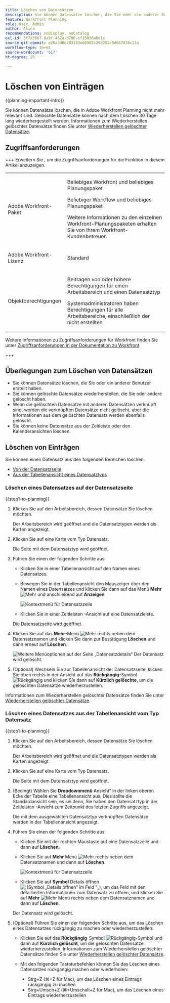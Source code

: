 ```yaml
---
title: Löschen von Datensätzen
description: Sie können Datensätze löschen, die Sie oder ein anderer Benutzer erstellt haben.
feature: Workfront Planning
role: User, Admin
author: Alina
recommendations: noDisplay, noCatalog
exl-id: 3f7a3667-8a9f-462a-b706-cf15850a0d1c
source-git-commit: e26a3d0e283182e08902c263252c8d067838c23a
workflow-type: tm+mt
source-wordcount: '617'
ht-degree: 2%

---
```



# Löschen von Einträgen

<!--<span class="preview">The highlighted information on this page refers to functionality not yet generally available. It is available only in the Preview environment for all customers. After the monthly releases to Production, the same features are also available in the Production environment for customers who enabled fast releases. </span>   

<span class="preview">For information about fast releases, see [Enable or disable fast releases for your organization](/help/quicksilver/administration-and-setup/set-up-workfront/configure-system-defaults/enable-fast-release-process.md). </span>  -->

{{planning-important-intro}}

Sie können Datensätze löschen, die in Adobe Workfront Planning nicht mehr relevant sind. Gelöschte Datensätze können nach dem Löschen 30 Tage lang wiederhergestellt werden. Informationen zum Wiederherstellen gelöschter Datensätze finden Sie unter [Wiederherstellen gelöschter Datensätze](/help/quicksilver/planning/records/restore-deleted-records.md).

## Zugriffsanforderungen

+++ Erweitern Sie , um die Zugriffsanforderungen für die Funktion in diesem Artikel anzuzeigen. 

<table style="table-layout:auto"> 
<col> 
</col> 
<col> 
</col> 
<tbody> 
    <tr> 
<tr> 
</tr>   
<tr> 
   <td role="rowheader"><p>Adobe Workfront-Paket</p></td> 
   <td> 
<p>Beliebiges Workfront und beliebiges Planungspaket</p> <p>Beliebiger Workflow und beliebiges Planungspaket</p>
<p>Weitere Informationen zu den einzelnen Workfront-Planungspaketen erhalten Sie von Ihrem Workfront-Kundenbetreuer. </p> 
   </td> 
  <tr> 
   <td role="rowheader"><p>Adobe Workfront-Lizenz</p></td> 
   <td><p>Standard</p>
   </td> 
  </tr> 
  <tr> 
   <td role="rowheader"><p>Objektberechtigungen</p></td> 
   <td>   <p>Beitragen von oder höhere Berechtigungen für einen Arbeitsbereich und einen Datensatztyp  </p>  
   <p>Systemadministratoren haben Berechtigungen für alle Arbeitsbereiche, einschließlich der nicht erstellten</p> </td> 
  </tr>   
</tbody> 
</table>

Weitere Informationen zu Zugriffsanforderungen für Workfront finden Sie unter [Zugriffsanforderungen in der Dokumentation zu Workfront](/help/quicksilver/administration-and-setup/add-users/access-levels-and-object-permissions/access-level-requirements-in-documentation.md).

+++   


<!--Old:
<table style="table-layout:auto"> 
<col> 
</col> 
<col> 
</col> 
<tbody> 
    <tr> 
<tr> 
<td> 
   <p> Products</p> </td> 
   <td> 
   <ul><li><p> Adobe Workfront</p></li> 
   <li><p> Adobe Workfront Planning<p></li></ul></td> 
  </tr>   
<tr> 
   <td role="rowheader"><p>Adobe Workfront plan*</p></td> 
   <td> 
<p>Any of the following Workfront plans:</p> 
<ul><li>Select</li> 
<li>Prime</li> 
<li>Ultimate</li></ul> 
<p>Workfront Planning is not available for legacy Workfront plans</p> 
   </td> 
<tr> 
   <td role="rowheader"><p>Adobe Workfront Planning package*</p></td> 
   <td> 
<p>Any </p> 
<p>For more information about what is included in each Workfront Planning plan, contact your Workfront account manager. </p> 
   </td> 
 <tr> 
   <td role="rowheader"><p>Adobe Workfront platform</p></td> 
   <td> 
<p>Your organization's instance of Workfront must be onboarded to the Adobe Unified Experience to be able to access Workfront Planning.</p> 
<p>For more information, see <a href="/help/quicksilver/workfront-basics/navigate-workfront/workfront-navigation/adobe-unified-experience.md">Adobe Unified Experience for Workfront</a>. </p> 
   </td> 
   </tr> 
  </tr> 
  <tr> 
   <td role="rowheader"><p>Adobe Workfront license*</p></td> 
   <td><p> Standard</p>
   <p>Workfront Planning is not available for legacy Workfront licenses</p> 
  </td> 
  </tr> 
  <tr> 
   <td role="rowheader"><p>Access level configuration</p></td> 
   <td> <p>There are no access level controls for Adobe Workfront Planning</p>   
</td> 
  </tr> 
<tr> 
   <td role="rowheader"><p>Object permissions</p></td> 
   <td>   <p>Contribute or higher permissions to a workspace and record type </a> </p>  
   <p>System Administrators have permissions to all workspaces, including the ones they did not create</p> </td> 
  </tr> 
</tbody> 
</table> -->

## Überlegungen zum Löschen von Datensätzen

* Sie können Datensätze löschen, die Sie oder ein anderer Benutzer erstellt haben.
* Sie können gelöschte Datensätze wiederherstellen, die Sie oder andere gelöscht haben.
* Wenn die gelöschten Datensätze mit anderen Datensätzen verknüpft sind, werden die verknüpften Datensätze nicht gelöscht, aber die Informationen aus dem gelöschten Datensatz werden ebenfalls gelöscht.
* Sie können keine Datensätze aus der Zeitleiste oder den Kalenderansichten löschen.

## Löschen von Einträgen

Sie können einen Datensatz aus den folgenden Bereichen löschen:

* [Von der Datensatzseite](#delete-a-record-from-the-records-page)
* [Aus der Tabellenansicht eines Datensatztyps](#delete-a-record-from-the-record-type-table-view)

### Löschen eines Datensatzes auf der Datensatzseite

{{step1-to-planning}}

1. Klicken Sie auf den Arbeitsbereich, dessen Datensätze Sie löschen möchten.

   Der Arbeitsbereich wird geöffnet und die Datensatztypen werden als Karten angezeigt.

1. Klicken Sie auf eine Karte vom Typ Datensatz.

   Die Seite mit dem Datensatztyp wird geöffnet.
1. Führen Sie einen der folgenden Schritte aus:

   * Klicken Sie in einer Tabellenansicht auf den Namen eines Datensatzes.
   * Bewegen Sie in der Tabellenansicht den Mauszeiger über den Namen eines Datensatzes und klicken Sie dann auf das Menü **Mehr** ![Mehr](assets/more-menu.png) und anschließend auf **Anzeigen**

     ![Kontextmenü für Datensatzzeile](assets/contextual-menu-for-record-row.png)
   * Klicken Sie in einer Zeitleisten -Ansicht auf eine Datensatzleiste.

   Die Datensatzseite wird geöffnet.

1. Klicken Sie auf das **Mehr**-Menü ![Mehr](assets/more-menu.png) rechts neben dem Datensatznamen und klicken Sie dann zur Bestätigung **Löschen** und dann erneut auf **Löschen**.

   ![Weitere Menüoptionen auf der Seite „Datensatzdetails“](assets/more-menu-options-from-record-details-page.png) <!--ensure the options have not changed or been renamed-->
Der Datensatz wird gelöscht.
1. (Optional) Wechseln Sie zur Tabellenansicht der Datensatzseite, klicken Sie oben rechts in der Ansicht auf das **Rückgängig**-Symbol ![Rückgängig](assets/undo-icon.png) und klicken Sie dann auf **Kürzlich gelöschte**, um die gelöschten Datensätze wiederherzustellen.

Informationen zum Wiederherstellen gelöschter Datensätze finden Sie unter [Wiederherstellen gelöschter Datensätze](/help/quicksilver/planning/records/restore-deleted-records.md).

### Löschen eines Datensatzes aus der Tabellenansicht vom Typ Datensatz

{{step1-to-planning}}

1. Klicken Sie auf den Arbeitsbereich, dessen Datensätze Sie löschen möchten.

   Der Arbeitsbereich wird geöffnet und die Datensatztypen werden als Karten angezeigt.

1. Klicken Sie auf eine Karte vom Typ Datensatz.

   Die Seite mit dem Datensatztyp wird geöffnet.
1. (Bedingt) Wählen Sie **Dropdownmenü** Ansicht“ in der linken oberen Ecke der Tabelle eine Tabellenansicht aus. Dies sollte die Standardansicht sein, es sei denn, Sie haben den Datensatztyp in der Zeitleisten -Ansicht zum Zeitpunkt des letzten Zugriffs angezeigt.

   Die mit dem ausgewählten Datensatztyp verknüpften Datensätze werden in der Tabellenansicht angezeigt.
1. Führen Sie einen der folgenden Schritte aus:

   * Klicken Sie mit der rechten Maustaste auf eine Datensatzzeile und dann auf **Löschen**.
   * Klicken Sie auf **Mehr** Menü ![Mehr](assets/more-menu.png) rechts neben dem Datensatznamen und dann auf **Löschen**.

     ![Kontextmenü für Datensatzzeile](assets/contextual-menu-for-record-row.png)

   * Klicken Sie auf **Symbol** Details öffnen![&#x200B; (Symbol „Details öffnen“ im Feld &quot;](assets/open-details-icon-in-table-name-field.png)„), um das Feld mit den detaillierten Informationen zum Datensatz zu öffnen, und klicken Sie auf **Mehr** ![Mehr Menü](assets/more-menu.png) rechts neben dem Datensatznamen und dann auf **Löschen**.

   Der Datensatz wird gelöscht.

1. (Optional) Führen Sie einen der folgenden Schritte aus, um das Löschen eines Datensatzes rückgängig zu machen oder wiederherzustellen:

   * Klicken Sie auf das **Rückgängig**-Symbol ![Rückgängig-Symbol](assets/undo-icon.png) und dann auf **Kürzlich gelöscht**, um die gelöschten Datensätze wiederherzustellen. Informationen zum Wiederherstellen gelöschter Datensätze finden Sie unter [Wiederherstellen gelöschter Datensätze](/help/quicksilver/planning/records/restore-deleted-records.md).
   * Mit den folgenden Tastaturbefehlen können Sie das Löschen eines Datensatzes rückgängig machen oder wiederholen:

      * Strg+Z (⌘+Z für Mac), um das Löschen eines Eintrags rückgängig zu machen
      * Strg+Umsch+Z (⌘+Umschalt+Z für Mac), um das Löschen eines Eintrags wiederherzustellen




